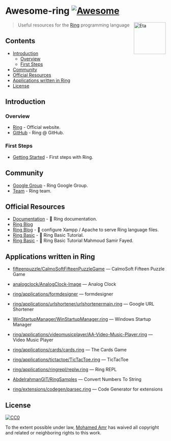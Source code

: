 # Awesome-ring [![Awesome](https://cdn.rawgit.com/sindresorhus/awesome/d7305f38d29fed78fa85652e3a63e154dd8e8829/media/badge.svg)](https://github.com/sindresorhus/awesome)

[<img src="http://ring-lang.sourceforge.net/thering.jpg" align="right" width="100" alt="Eta">](https://github.com/ring-lang/ring)



> Useful resources for the [Ring](http://ring-lang.net/) programming language



## Contents

<!-- START doctoc generated TOC please keep comment here to allow auto update -->
<!-- DON'T EDIT THIS SECTION, INSTEAD RE-RUN doctoc TO UPDATE -->


- [Introduction](#introduction)
  - [Overview](#overview)
  - [First Steps](#first-steps)
- [Community](#community)
- [Official Resources](#official-resources)
- [Applications written in Ring](#applications-written-in-ring)
- [License](#license)

<!-- END doctoc generated TOC please keep comment here to allow auto update -->

## Introduction

### Overview

- [Ring](http://ring-lang.net/) - Official website.
- [GitHub](https://github.com/ring-lang/ring) - Ring @ GitHub.
 
### First Steps

- [Getting Started](http://ring-lang.sourceforge.net/doc1.6/index.html) - First steps with Ring.

## Community

- [Google Group](https://groups.google.com/forum/#!forum/ring-lang) - Ring Google Group.
- [Team](http://ring-lang.sourceforge.net/team.html) - Ring team.

## Official Resources

- [Documentation](http://ring-lang.sourceforge.net/doc1.6/index.html) - :page_with_curl: Ring documentation.
- [Ring Blog](https://ringprogramming4arab.wordpress.com/) 
- [Ring Blog](https://watanydev.blogspot.com.eg/2016/02/tutorial-how-to-configure-xampp-to.html) - :page_with_curl: configure  Xampp / Apache to serve Ring language files.
- [Ring Basic](https://www.youtube.com/watch?v=uSv5rJp6snw&list=PLgc0fyJgivssosIJu4kJGk5avIjaMzYHK) - :movie_camera: Ring Basic Tutorial.
- [Ring Basic](https://www.youtube.com/playlist?list=PLpQiqjcu7CuFc027iGHaBLPCZHuzCHkBC) - :movie_camera: Ring Basic Tutorial Mahmoud Samir Fayed.

## Applications written in Ring
* [fifteenpuzzle/CalmoSoftFifteenPuzzleGame](https://github.com/ring-lang/ring/blob/master/applications/fifteenpuzzle/CalmoSoftFifteenPuzzleGame.ring) — CalmoSoft Fifteen Puzzle Game 

* [analogclock/AnalogClock-Image](https://github.com/ring-lang/ring/blob/master/applications/analogclock/AnalogClock-Image.ring) — Analog Clock

* [ring/applications/formdesigner](https://github.com/ring-lang/ring/tree/master/applications/formdesigner) — formdesigner

* [ring/applications/urlshortener/urlshortenermain.ring](https://github.com/ring-lang/ring/blob/master/applications/urlshortener/urlshortenermain.ring) — Google URL Shortener

* [WinStartupManager/WinStartupManager.ring](https://github.com/MajdiSobain/WinStartupManager/blob/master/WinStartupManager.ring) — Windows Startup Manager

* [ring/applications/videomusicplayer/AA-Video-Music-Player.ring](https://github.com/ring-lang/ring/blob/master/applications/videomusicplayer/AA-Video-Music-Player.ring) — Video Music Player

* [ring/applications/cards/cards.ring](https://github.com/ring-lang/ring/blob/master/applications/cards/cards.ring) — The Cards Game

* [ring/applications/tictactoe/TicTacToe.ring](https://github.com/ring-lang/ring/blob/master/applications/tictactoe/TicTacToe.ring) — TicTacToe

* [ring/applications/ringrepl/replw.ring](https://github.com/ring-lang/ring/blob/master/applications/ringrepl/replw.ring) — Ring REPL

* [AbdelrahmanGIT/RingSamples](https://github.com/AbdelrahmanGIT/RingSamples/blob/master/src/ConvertNumbersToString.ring) — Convert Numbers To String

* [ring/extensions/codegen/parsec.ring](https://github.com/ring-lang/ring/blob/master/extensions/codegen/parsec.ring) — Code Generator for extensions

## License

[![CC0](http://mirrors.creativecommons.org/presskit/buttons/88x31/svg/cc-zero.svg)](https://creativecommons.org/publicdomain/zero/1.0/)

To the extent possible under law, [Mohamed Amr](https://github.com/devmohamedamr) has waived all copyright and related or neighboring rights to this work.
